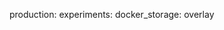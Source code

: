 <!-- post: building-a-manifest-file_test-experimental-features -->


production:
    experiments:
        docker_storage: overlay
